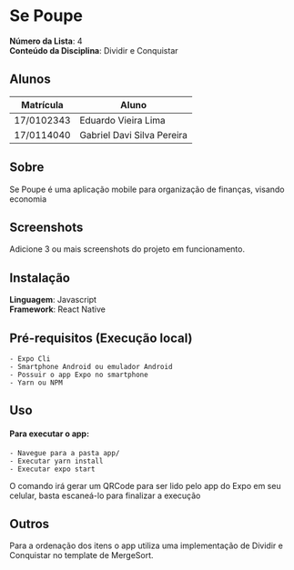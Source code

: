 
# Se Poupe


**Número da Lista**: 4<br>
**Conteúdo da Disciplina**: Dividir e Conquistar<br>

## Alunos
|Matrícula | Aluno |
| -- | -- |
| 17/0102343  |  Eduardo Vieira Lima |
| 17/0114040  |  Gabriel Davi Silva Pereira |

## Sobre 
Se Poupe é uma aplicação mobile para organização de finanças, visando economia

## Screenshots
Adicione 3 ou mais screenshots do projeto em funcionamento.

## Instalação 
**Linguagem**: Javascript<br>
**Framework**: React Native<br>
## Pré-requisitos (Execução local)
    - Expo Cli
    - Smartphone Android ou emulador Android
    - Possuir o app Expo no smartphone
    - Yarn ou NPM


## Uso 
#### Para executar o app:
    - Navegue para a pasta app/
    - Executar yarn install
    - Executar expo start

O comando irá gerar um QRCode para ser lido pelo app do Expo em seu celular, basta escaneá-lo para finalizar a execução

## Outros 
Para a ordenação dos itens o app utiliza uma implementação de Dividir e Conquistar no template de MergeSort.




